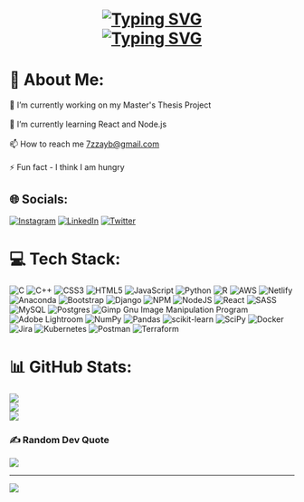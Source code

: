 
<h1 align="center">
  <a href="www.jahanzaibmalik.com">
    <img src="https://readme-typing-svg.herokuapp.com?font=VT323&size=34&pause=1000&center=true&vCenter=true&width=500&lines=Hi+there+%F0%9F%91%8B%2C+I'm+Jahanzaib;Jahanzaib+%D9%85%D8%B1%D8%AD%D8%A8%D9%8B%D8%A7+%F0%9F%91%8B+%D8%8C+%D8%A3%D9%86%D8%A7+;%DB%81%DB%8C%D9%84%D9%88+%F0%9F%91%8B%D8%8C+%D9%85%DB%8C%DA%BA+%D8%AC%DB%81%D8%A7%D9%86%D8%B2%DB%8C%D8%A8+%DB%81%D9%88%DA%BA;%E3%81%93%E3%82%93%E3%81%AB%E3%81%A1%E3%81%AF%F0%9F%91%8B%E3%80%81%E7%A7%81%E3%81%AF+Jahanzaib;%E4%BD%A0%E5%A5%BD%F0%9F%91%8B%EF%BC%8C%E6%88%91%E6%98%AF+Jahanzaib;%E0%A4%A8%E0%A4%AE%E0%A4%B8%E0%A5%8D%E0%A4%A4%E0%A5%87+%F0%9F%91%8B%2C+%E0%A4%AE%E0%A5%88%E0%A4%82+Jahanzaib+%E0%A4%B9%E0%A5%82%E0%A4%82;Hallo+%F0%9F%91%8B%2C+ich+bin+Jahanzaib;%CE%93%CE%B5%CE%B9%CE%B1+%CF%83%CE%B1%CF%82+%F0%9F%91%8B%2C+%CE%B5%CE%AF%CE%BC%CE%B1%CE%B9+%CE%BF+Jahanzaib;%EC%95%88%EB%85%95%ED%95%98%EC%84%B8%EC%9A%94+%F0%9F%91%8B%2C+%EC%A0%80%EB%8A%94+%EC%9E%90%ED%95%9C%EC%9E%90%EC%9D%B4%EB%B8%8C%EC%9E%85%EB%8B%88%EB%8B%A4.;Hallo+daar+%F0%9F%91%8B%2C+ik+ben+Jahanzaib" alt="Typing SVG" />
    </a>
   <br>
  <a href="https://git.io/typing-svg"><img src="https://readme-typing-svg.herokuapp.com?font=VT323&pause=1000&center=true&vCenter=true&repeat=false&width=435&lines=Currently+based+in+California%F0%9F%8C%B4" alt="Typing SVG" /></a>
</h1>



# 💫 About Me:
🔭 I’m currently working on my Master's Thesis Project<br><br>🌱 I’m currently learning React and Node.js<br><br>📫 How to reach me 7zzayb@gmail.com<br><br>⚡ Fun fact - I think I am hungry


## 🌐 Socials:
[![Instagram](https://img.shields.io/badge/Instagram-%23E4405F.svg?logo=Instagram&logoColor=white)](https://instagram.com/zzayb) [![LinkedIn](https://img.shields.io/badge/LinkedIn-%230077B5.svg?logo=linkedin&logoColor=white)](https://linkedin.com/in/jahanzaibmalik) [![Twitter](https://img.shields.io/badge/Twitter-%231DA1F2.svg?logo=Twitter&logoColor=white)](https://twitter.com/mylkshaykh) 

# 💻 Tech Stack:
![C](https://img.shields.io/badge/c-%2300599C.svg?style=for-the-badge&logo=c&logoColor=white) ![C++](https://img.shields.io/badge/c++-%2300599C.svg?style=for-the-badge&logo=c%2B%2B&logoColor=white) ![CSS3](https://img.shields.io/badge/css3-%231572B6.svg?style=for-the-badge&logo=css3&logoColor=white) ![HTML5](https://img.shields.io/badge/html5-%23E34F26.svg?style=for-the-badge&logo=html5&logoColor=white) ![JavaScript](https://img.shields.io/badge/javascript-%23323330.svg?style=for-the-badge&logo=javascript&logoColor=%23F7DF1E) ![Python](https://img.shields.io/badge/python-3670A0?style=for-the-badge&logo=python&logoColor=ffdd54) ![R](https://img.shields.io/badge/r-%23276DC3.svg?style=for-the-badge&logo=r&logoColor=white) ![AWS](https://img.shields.io/badge/AWS-%23FF9900.svg?style=for-the-badge&logo=amazon-aws&logoColor=white) ![Netlify](https://img.shields.io/badge/netlify-%23000000.svg?style=for-the-badge&logo=netlify&logoColor=#00C7B7) ![Anaconda](https://img.shields.io/badge/Anaconda-%2344A833.svg?style=for-the-badge&logo=anaconda&logoColor=white) ![Bootstrap](https://img.shields.io/badge/bootstrap-%23563D7C.svg?style=for-the-badge&logo=bootstrap&logoColor=white) ![Django](https://img.shields.io/badge/django-%23092E20.svg?style=for-the-badge&logo=django&logoColor=white) ![NPM](https://img.shields.io/badge/NPM-%23000000.svg?style=for-the-badge&logo=npm&logoColor=white) ![NodeJS](https://img.shields.io/badge/node.js-6DA55F?style=for-the-badge&logo=node.js&logoColor=white) ![React](https://img.shields.io/badge/react-%2320232a.svg?style=for-the-badge&logo=react&logoColor=%2361DAFB) ![SASS](https://img.shields.io/badge/SASS-hotpink.svg?style=for-the-badge&logo=SASS&logoColor=white) ![MySQL](https://img.shields.io/badge/mysql-%2300f.svg?style=for-the-badge&logo=mysql&logoColor=white) ![Postgres](https://img.shields.io/badge/postgres-%23316192.svg?style=for-the-badge&logo=postgresql&logoColor=white) ![Gimp Gnu Image Manipulation Program](https://img.shields.io/badge/Gimp-657D8B?style=for-the-badge&logo=gimp&logoColor=FFFFFF) ![Adobe Lightroom](https://img.shields.io/badge/Adobe%20Lightroom-31A8FF.svg?style=for-the-badge&logo=Adobe%20Lightroom&logoColor=white) ![NumPy](https://img.shields.io/badge/numpy-%23013243.svg?style=for-the-badge&logo=numpy&logoColor=white) ![Pandas](https://img.shields.io/badge/pandas-%23150458.svg?style=for-the-badge&logo=pandas&logoColor=white) ![scikit-learn](https://img.shields.io/badge/scikit--learn-%23F7931E.svg?style=for-the-badge&logo=scikit-learn&logoColor=white) ![SciPy](https://img.shields.io/badge/SciPy-%230C55A5.svg?style=for-the-badge&logo=scipy&logoColor=%white) ![Docker](https://img.shields.io/badge/docker-%230db7ed.svg?style=for-the-badge&logo=docker&logoColor=white) ![Jira](https://img.shields.io/badge/jira-%230A0FFF.svg?style=for-the-badge&logo=jira&logoColor=white) ![Kubernetes](https://img.shields.io/badge/kubernetes-%23326ce5.svg?style=for-the-badge&logo=kubernetes&logoColor=white) ![Postman](https://img.shields.io/badge/Postman-FF6C37?style=for-the-badge&logo=postman&logoColor=white) ![Terraform](https://img.shields.io/badge/terraform-%235835CC.svg?style=for-the-badge&logo=terraform&logoColor=white)
# 📊 GitHub Stats:
![](https://github-readme-stats.vercel.app/api?username=malikjahanzaib&theme=dark&hide_border=false&include_all_commits=true&count_private=false)<br/>
![](https://github-readme-streak-stats.herokuapp.com/?user=malikjahanzaib&theme=dark&hide_border=false)<br/>
![](https://github-readme-stats.vercel.app/api/top-langs/?username=malikjahanzaib&theme=dark&hide_border=false&include_all_commits=true&count_private=false&layout=compact)

### ✍️ Random Dev Quote
![](https://quotes-github-readme.vercel.app/api?type=horizontal&theme=radical)


---
[![](https://visitcount.itsvg.in/api?id=malikjahanzaib&icon=0&color=0)](https://visitcount.itsvg.in)

